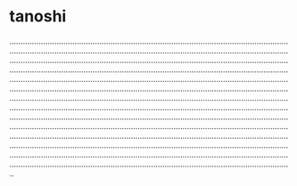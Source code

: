# tanoshi

..........................................................................................................................................................................................................................................................................................................................................................................................................................................................................................................................................................................................................................................................................................................................................................................................................................................................................................................................................................................................................................................................................................................................................................................................................................................................................................................................................................................................................................................................................................................................................................................................................................................................................................................................................................................................................